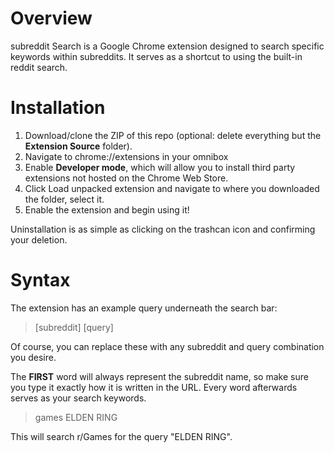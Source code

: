 # Overview
subreddit Search is a Google Chrome extension designed to search specific keywords within subreddits. It serves as a shortcut to using the built-in reddit search.

# Installation
1. Download/clone the ZIP of this repo (optional: delete everything but the **Extension Source** folder).
2. Navigate to chrome://extensions in your omnibox
3. Enable **Developer mode**, which will allow you to install third party extensions not hosted on the Chrome Web Store.
4. Click Load unpacked extension and navigate to where you downloaded the folder, select it.
5. Enable the extension and begin using it!

Uninstallation is as simple as clicking on the trashcan icon and confirming your deletion.

# Syntax
The extension has an example query underneath the search bar:

> [subreddit] [query]

Of course, you can replace these with any subreddit and query combination you desire.

The **FIRST** word will always represent the subreddit name, so make sure you type it exactly how it is written in the URL. Every word afterwards serves as your search keywords.

> games ELDEN RING

This will search r/Games for the query "ELDEN RING".
